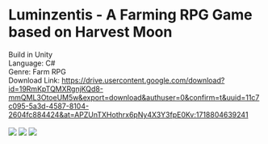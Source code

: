 # Luminzentis - A Farming RPG Game based on Harvest Moon

Build in Unity <br>
Language: C# <br>
Genre: Farm RPG <br>
Download Link: https://drive.usercontent.google.com/download?id=19RmKpTQMXRgnjKQd8-mmQML3OtoeUM5w&export=download&authuser=0&confirm=t&uuid=11c7c095-5a3d-4587-8104-2604fc884424&at=APZUnTXHothrx6pNy4X3Y3fpE0Kv:1718804639241<br>
<br>
<img src="https://www.imghippo.com/i/3Gz6O1718849386.jpg">
<img src="https://www.imghippo.com/i/NjGIv1718849362.jpg">
<img src="https://www.imghippo.com/i/RsjLH1718849373.jpg">
